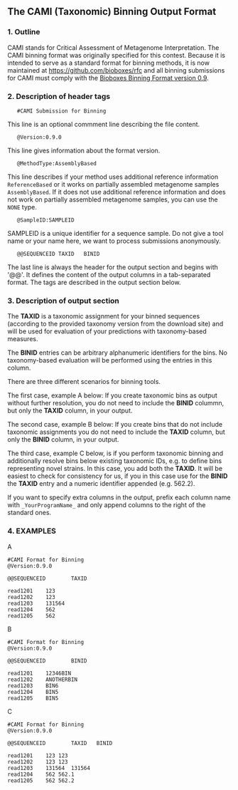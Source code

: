 ## The CAMI (Taxonomic) Binning Output Format 

### 1. Outline

CAMI stands for Critical Assessment of Metagenome Interpretation. The CAMI binning format was originally specified for this contest. Because it is intended to serve as a standard format for binning methods, it is now maintained at https://github.com/bioboxes/rfc and all binning submissions for CAMI must comply with the [Bioboxes Binning Format version 0.9](https://github.com/bioboxes/rfc/tree/master/data-format).

### 2. Description of header tags

       #CAMI Submission for Binning
This line is an optional commment line describing the file content.

       @Version:0.9.0
This line gives information about the format version.

       @MethodType:AssemblyBased
This line describes if your method uses additional reference information `ReferenceBased` or it works on partially assembled metagenome samples `AssemblyBased`. If it does not use additional reference information and does not work on partially assembled metagenome samples, you can use the `NONE` type. 

       @SampleID:SAMPLEID
SAMPLEID is a unique identifier for a sequence sample. Do not give a tool name or your name here, we want to process submissions anonymously.

       @@SEQUENCEID	TAXID	BINID	
The last line is always the header for the output section and begins with '@@'. It defines the content of the output columns in a tab-separated format. The tags are described in the output section below. 

### 3. Description of output section

The **TAXID** is a taxonomic assignment for your binned sequences (according to the provided taxonomy version from the download site) and will be used for evaluation of your predictions with taxonomy-based  measures.

The **BINID** entries can be arbitrary alphanumeric identifiers for the bins. No taxonomy-based evaluation will be performed using the entries in this column.

There are three different scenarios for binning tools.

The first case, example A below: If you create taxonomic bins as output without further resolution, you do not need to include the **BINID** colummn, but only the **TAXID** column, in your output.

The second case, example B below: If you create bins that do not include taxonomic assignments you do not need to include the **TAXID** column, but only the **BINID** column, in your output.

The third case, example C below, is if you perform taxonomic binning and additionally resolve bins below existing taxonomic IDs, e.g. to define bins representing novel strains. In this case, you add both the **TAXID**. It will be easiest to check for consistency for us, if you in this case use for the **BINID** the **TAXID** entry and a numeric identifier appended (e.g. 562.2).

If you want to specify extra columns in the output, prefix each column name with `_YourProgramName_` and only append columns to the right of the standard ones.

### 4. EXAMPLES

A

```
#CAMI Format for Binning
@Version:0.9.0

@@SEQUENCEID		TAXID	

read1201	123	
read1202	123	
read1203	131564	
read1204	562	
read1205	562	
```
B

```	
#CAMI Format for Binning
@Version:0.9.0

@@SEQUENCEID		BINID	

read1201	12346BIN
read1202	ANOTHERBIN	
read1203	BIN6	
read1204	BIN5	
read1205	BIN5	
```

C

```
#CAMI Format for Binning
@Version:0.9.0

@@SEQUENCEID		TAXID	BINID

read1201	123	123
read1202	123	123
read1203	131564	131564
read1204	562	562.1
read1205	562	562.2
```
